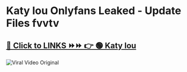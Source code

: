 
 # Katy lou Onlyfans Leaked - Update Files fvvtv

## <h2><a href="https://clipsfans.com/Katy_lou&ref=git">🔗 Click to LINKS ⏩⏩ 👉 🟢 Katy lou </a></h2>

<a href="https://clipsfans.com/Katy_lou&ref=git" rel="nofollow" data-target="animated-image.originalLink"><img src="https://i.ibb.co.com/xMMVF88/686577567.gif" alt="Viral Video Original" style="max-width: 100%; display: inline-block;" data-target="animated-image.originalImage"></a>

